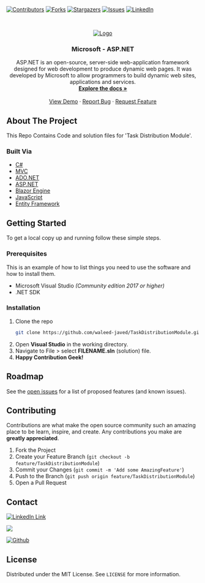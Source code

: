 [![Contributors][contributors-shield]][contributors-url]
[![Forks][forks-shield]][forks-url]
[![Stargazers][stars-shield]][stars-url]
[![Issues][issues-shield]][issues-url]
[![LinkedIn][linkedin-shield]][linkedin-url]

<!-- PROJECT LOGO -->
<br />
<p align="center">
  <a href="https://github.com/waleed-javed/TaskDistributionModule">
    <img src="https://www.syncfusion.com/blogs/wp-content/uploads/2020/08/Shield-Your-ASP.NET-MVC-Web-Applications-with-Content-Security-Policy-CSP.png" alt="Logo">
  </a>

  <h3 align="center">Microsoft - ASP.NET</h3>

  <p align="center">
   ASP.NET is an open-source, server-side web-application framework designed for web development to produce dynamic web pages. It was developed by Microsoft to allow programmers to build dynamic web sites, applications and services.
    <br />
    <a href="https://github.com/waleed-javed/TaskDistributionModule"><strong>Explore the docs »</strong></a>
    <br />
    <br />
    <a href="https://github.com/waleed-javed/TaskDistributionModule">View Demo</a>
    ·
    <a href="https://github.com/waleed-javed/TaskDistributionModule/issues">Report Bug</a>
    ·
    <a href="https://github.com/waleed-javed/TaskDistributionModule/issues">Request Feature</a>
  </p>
</p>


<!-- ABOUT THE PROJECT -->
## About The Project
This Repo Contains Code and solution files for 'Task Distribution Module'.

### Built Via

* [C#]()
* [MVC]()
* [ADO.NET]()
* [ASP.NET]()
* [Blazor Engine]()
* [JavaScript]()
* [Entity Framework]()


<!-- GETTING STARTED -->
## Getting Started

To get a local copy up and running follow these simple steps.

### Prerequisites

This is an example of how to list things you need to use the software and how to install them.
* Microsoft Visual Studio *(Community edition 2017 or higher)*
* .NET SDK
### Installation

1. Clone the repo
   ```sh
   git clone https://github.com/waleed-javed/TaskDistributionModule.git
   ```
2. Open **Visual Studio** in the working directory.
3. Navigate to File > select **FILENAME.sln** (solution) file.
4. **Happy Contribution Geek!** 

<!-- ROADMAP -->
## Roadmap

See the [open issues](https://github.com/waleed-javed/TaskDistributionModule/issues) for a list of proposed features (and known issues).

<!-- CONTRIBUTING -->
## Contributing

Contributions are what make the open source community such an amazing place to be learn, inspire, and create. Any contributions you make are **greatly appreciated**.

1. Fork the Project
2. Create your Feature Branch (`git checkout -b feature/TaskDistributionModule`)
3. Commit your Changes (`git commit -m 'Add some AmazingFeature'`)
4. Push to the Branch (`git push origin feature/TaskDistributionModule`)
5. Open a Pull Request


<!-- CONTACT -->
## Contact

[![LinkedIn Link](https://img.shields.io/badge/Waleed-Connect-blue?style=social&logo=linkedin&longCache=true&style=social&label=Waleed
)](https://www.linkedin.com/in/waleed-javed)

[![](https://img.shields.io/badge/Twitter-Waleed--Javed-blue?logo=twitter&style=social)](https://twitter.com/codeChaudhary)

[![Github](https://img.shields.io/badge/Github-Waleed--javed-black?logo=github&style=social)](https://github.com/waleed-javed/TaskDistributionModule)


<!-- LICENSE -->
## License

Distributed under the MIT License. See `LICENSE` for more information.

<!-- MARKDOWN LINKS & IMAGES -->
<!-- https://www.markdownguide.org/basic-syntax/#reference-style-links -->
[contributors-shield]: https://img.shields.io/github/contributors/waleed-javed/TaskDistributionModule.svg?style=for-the-badge
[contributors-url]: https://github.com/waleed-javed/TaskDistributionModule/graphs/contributors
[forks-shield]: https://img.shields.io/github/forks/waleed-javed/TaskDistributionModule.svg?style=for-the-badge
[forks-url]: https://github.com/waleed-javed/TaskDistributionModule/network/members
[stars-shield]: https://img.shields.io/github/stars/waleed-javed/TaskDistributionModule.svg?style=for-the-badge
[stars-url]: https://github.com/waleed-javed/TaskDistributionModule/stargazers
[issues-shield]: https://img.shields.io/github/issues/waleed-javed/TaskDistributionModule.svg?style=for-the-badge
[issues-url]: https://github.com/waleed-javed/TaskDistributionModule/issues
[license-shield]: https://img.shields.io/github/license/waleed-javed/TaskDistributionModule.svg?style=for-the-badge
[license-url]: https://github.com/waleed-javed/TaskDistributionModule/blob/master/LICENSE.txt
[linkedin-shield]: https://img.shields.io/badge/-LinkedIn-black.svg?style=for-the-badge&logo=linkedin&colorB=555
[linkedin-url]: https://linkedin.com/in/waleed-javed
